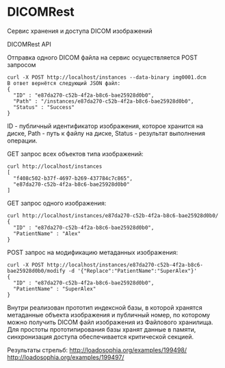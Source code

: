 DICOMRest
=========

Сервис хранения и доступа DICOM изображений

DICOMRest API

  Отправка одного DICOM файла на сервис осуществляется POST запросом
  
    curl -X POST http://localhost/instances --data-binary img0001.dcm
    В ответ вернётся следующий JSON файл:
    { 
      "ID" : "e87da270-c52b-4f2a-b8c6-bae25928d0b0",
      "Path" : "/instances/e87da270-c52b-4f2a-b8c6-bae25928d0b0",
      "Status" : "Success"
    }
    
  ID - публичный идентификатор изображения, которое хранится на диске, Path - путь к файлу на диске, Status - результат выполнения операции.
  
  GET запрос всех объектов типа изображений:
  
    curl http://localhost/instances
    [
      "f408c502-b37f-4697-b269-437784c7c865",
      "e87da270-c52b-4f2a-b8c6-bae25928d0b0"
    ]
  
  GET запрос одного изображения:
  
    curl http://localhost/instances/e87da270-c52b-4f2a-b8c6-bae25928d0b0/
    {
      "ID" : "e87da270-c52b-4f2a-b8c6-bae25928d0b0",
      "PatientName" : "Alex"
    }
  
  POST запрос на модификацию метаданных изображения:
  
    curl -X POST http://localhost/instances/e87da270-c52b-4f2a-b8c6-bae25928d0b0/modify -d '{"Replace":"PatientName":"SuperAlex"}'
    {
      "ID" : "e87da270-c52b-4f2a-b8c6-bae25928d0b0",
      "PatientName" : "SuperAlex"
    }
  
  
  
  Внутри реализован прототип индексной базы, в которой хранятся метаданные объекта изображения и публичный номер, по которому можно получить DICOM файл изображения из Файлового хранилища. Для простоты прототипирования базы хранят данные в памяти, синхронизация доступа обеспечивается критической секцией.
  
  Результаты стрельб:
    http://loadosophia.org/examples/199498/
    http://loadosophia.org/examples/199497/
    
